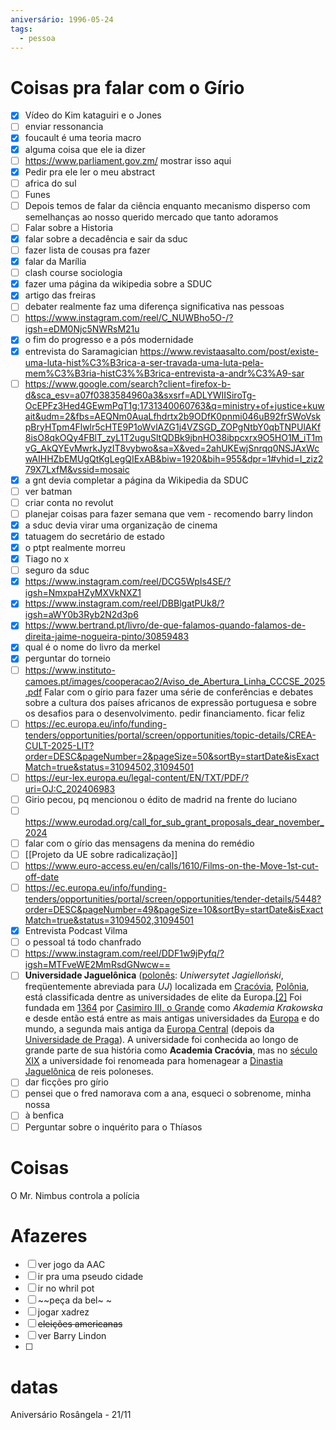 ```yaml
---
aniversário: 1996-05-24
tags:
  - pessoa
---
```


# Coisas pra falar com o Gírio

- [x] Vídeo do Kim kataguiri e o Jones
- [ ] enviar ressonancia
- [x] foucault é uma teoria macro
- [x] alguma coisa que ele ia dizer
- [ ] https://www.parliament.gov.zm/ mostrar isso aqui
- [x] Pedir pra ele ler o meu abstract
- [ ] africa do sul
- [ ] Funes 
- [ ] Depois temos de falar da ciência enquanto mecanismo disperso com semelhanças ao nosso querido mercado que tanto adoramos 
- [ ] Falar sobre a Historia
- [x] falar sobre a decadência e sair da sduc
- [ ] fazer lista de cousas pra fazer
- [x] falar da Marília
- [ ] clash course sociologia
- [x] fazer uma página da wikipedia sobre a SDUC
- [x] artigo das freiras
- [ ] debater realmente faz uma diferença significativa nas pessoas
- [ ] https://www.instagram.com/reel/C_NUWBho5O-/?igsh=eDM0Njc5NWRsM21u
- [x] o fim do progresso e a pós modernidade
- [x] entrevista do Saramagician https://www.revistaasalto.com/post/existe-uma-luta-hist%C3%B3rica-a-ser-travada-uma-luta-pela-mem%C3%B3ria-histC3%%B3rica-entrevista-a-andr%C3%A9-sar
- [ ] https://www.google.com/search?client=firefox-b-d&sca_esv=a07f0383584960a3&sxsrf=ADLYWIISiroTg-OcEPFz3Hed4GEwmPqT1g:1731340060763&q=ministry+of+justice+kuwait&udm=2&fbs=AEQNm0AuaLfhdrtx2b9ODfK0pnmi046uB92frSWoVskpBryHTpm4Flwlr5cHTE9P1oWvlAZG1j4VZSGD_ZOPgNtbY0qbTNPUlAKf8isO8qkOQy4FBlT_zyL1T2uguSltQDBk9jbnHO38ibpcxrx9O5HO1M_iT1mvG_AkQYEvMwrkJyzIT8vybwo&sa=X&ved=2ahUKEwjSnrqq0NSJAxWcwAIHHZbEMUgQtKgLegQIExAB&biw=1920&bih=955&dpr=1#vhid=I_ziz279X7LxfM&vssid=mosaic
- [x] a gnt devia completar a página da Wikipedia da SDUC
- [ ] ver batman
- [ ] criar conta no revolut
- [ ] planejar coisas para fazer semana que vem - recomendo barry lindon
- [x] a sduc devia virar uma organização de cinema
- [x] tatuagem do secretário de estado
- [x] o ptpt realmente morreu
- [x] Tiago no x 
- [ ] seguro da sduc
- [x]  https://www.instagram.com/reel/DCG5WpIs4SE/?igsh=NmxpaHZyMXVkNXZ1 
- [x] https://www.instagram.com/reel/DBBlgatPUk8/?igsh=aWY0b3Ryb2N2d3p6 
- [x] https://www.bertrand.pt/livro/de-que-falamos-quando-falamos-de-direita-jaime-nogueira-pinto/30859483
- [x] qual é o nome do livro da merkel
- [x] perguntar do torneio
- [ ] https://www.instituto-camoes.pt/images/cooperacao2/Aviso_de_Abertura_Linha_CCCSE_2025.pdf Falar com o gírio para fazer uma série de conferências e debates sobre a cultura dos países africanos de expressão portuguesa e sobre os desafios para o desenvolvimento. pedir financiamento. ficar feliz
- [ ] https://ec.europa.eu/info/funding-tenders/opportunities/portal/screen/opportunities/topic-details/CREA-CULT-2025-LIT?order=DESC&pageNumber=2&pageSize=50&sortBy=startDate&isExactMatch=true&status=31094502,31094501
- [ ] https://eur-lex.europa.eu/legal-content/EN/TXT/PDF/?uri=OJ:C_202406983
- [ ] Girio pecou, pq mencionou o édito de madrid na frente do luciano
- [ ] https://www.eurodad.org/call_for_sub_grant_proposals_dear_november_2024
- [ ] falar com o gírio das mensagens da menina do remédio
- [ ] [[Projeto da UE sobre radicalização]] 
- [ ] https://www.euro-access.eu/en/calls/1610/Films-on-the-Move-1st-cut-off-date
- [ ] https://ec.europa.eu/info/funding-tenders/opportunities/portal/screen/opportunities/tender-details/5448?order=DESC&pageNumber=49&pageSize=10&sortBy=startDate&isExactMatch=true&status=31094502,31094501
- [x] Entrevista Podcast Vilma
- [ ] o pessoal tá todo chanfrado
- [ ] https://www.instagram.com/reel/DDF1w9jPyfq/?igsh=MTFveWE2MmRsdGNwcw== 
- [ ] **Universidade Jaguelônica** ([polonês](https://pt.wikipedia.org/wiki/L%C3%ADngua_polonesa "Língua polonesa"): _Uniwersytet Jagielloński_, freqüentemente abreviada para _UJ_) localizada em [Cracóvia](https://pt.wikipedia.org/wiki/Crac%C3%B3via "Cracóvia"), [Polônia](https://pt.wikipedia.org/wiki/Pol%C3%B4nia "Polônia"), está classificada dentre as universidades de elite da Europa.[[2]](https://pt.wikipedia.org/wiki/Universidade_Jaguel%C3%B4nica#cite_note-webometrics-2) Foi fundada em [1364](https://pt.wikipedia.org/wiki/1364 "1364") por [Casimiro III, o Grande](https://pt.wikipedia.org/wiki/Casimiro_III_da_Pol%C3%B4nia "Casimiro III da Polônia") como _Akademia Krakowska_ e desde então está entre as mais antigas universidades da [Europa](https://pt.wikipedia.org/wiki/Europa "Europa") e do mundo, a segunda mais antiga da [Europa Central](https://pt.wikipedia.org/wiki/Europa_Central "Europa Central") (depois da [Universidade de Praga](https://pt.wikipedia.org/wiki/Universidade_de_Praga "Universidade de Praga")). A universidade foi conhecida ao longo de grande parte de sua história como **Academia Cracóvia**, mas no [século XIX](https://pt.wikipedia.org/wiki/S%C3%A9culo_XIX "Século XIX") a universidade foi renomeada para homenagear a [Dinastia Jaguelônica](https://pt.wikipedia.org/wiki/Dinastia_Jaguel%C3%B4nica "Dinastia Jaguelônica") de reis poloneses.
- [ ] dar ficções pro gírio
- [ ] pensei que o fred namorava com a ana, esqueci o sobrenome, minha nossa
- [ ] à benfica
- [ ] Perguntar sobre o inquérito para o Thíasos 

# Coisas

O Mr. Nimbus controla a polícia

# Afazeres
- [ ] ver jogo da AAC
- [ ] ir pra uma pseudo cidade
- [ ] ir no whril pot 
- [ ] ~~peça da bel~ ~
- [ ] jogar xadrez 
- [ ] ~~eleições americanas~~
- [ ] ver Barry Lindon
- [ ] 






# datas
Aniversário Rosângela - 21/11